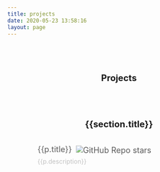 ```yaml
---
title: projects
date: 2020-05-23 13:58:16
layout: page
---
```


<script setup>
import { Icon } from '@iconify/vue';

const data = [
  { 
    title: 'Current Focus', 
    items: [
      { 
        title: 'TDesign MiniProgram',
        icon: 'tabler:brand-wechat',
        description: 'A Wechat MiniProgram UI components lib', 
        url: 'https://github.com/Tencent/tdesign-miniprogram',
        badge: 'https://img.shields.io/github/stars/tencent/tdesign-miniprogram?logo=github&logoColor=white'
      },
      { 
        title: 'TDesign Mobile Vue', 
        icon: 'tabler:brand-vue',
        description: 'A Vue3.x Mobile UI components lib', 
        url: 'https://github.com/Tencent/tdesign-mobile-vue',
        badge: 'https://img.shields.io/github/stars/tencent/tdesign-mobile-vue?logo=github&logoColor=white'
      },
    ]
  },
  {
    title: 'Tools',
    items: [
      { 
        title: 'wxml-parser', 
        icon: 'tabler:code-off',
        description: '微信小程序 WXML Parser', 
        url: 'https://github.com/LeeJim/wxml-parser',
        badge: 'https://img.shields.io/npm/dw/@leejim/wxml-parser?logo=npm&logoColor=white'
      },
      { 
        title: 'wxml-minifier', 
        icon: 'tabler:scissors',
        description: '微信小程序 WXML 压缩工具；官方 CI 依赖', 
        url: 'https://github.com/LeeJim/wxml-minifier',
        badge: 'https://img.shields.io/npm/dw/wxml-minifier?logo=npm&logoColor=white'
      },
      { 
        title: 'smapp', 
        icon: 'tabler:brand-vscode',
        description: '小程序 VSCode 插件；提供日常开发需要的功能', 
        url: 'https://marketplace.visualstudio.com/items?itemName=leejimqiu.smapp',
        badge: 'https://img.shields.io/visual-studio-marketplace/d/leejimqiu.smapp?logo=visualstudiocode'
      },
    ]
  },
  {
    title: 'Applications',
    items: [
      { 
        title: 'HowToCookOnMiniprogram', 
        icon: 'tabler:book',
        description: '程序员做饭指南 for 小程序', 
        url: 'https://github.com/LeeJim/HowToCookOnMiniprogram',
        // badge: 'https://img.shields.io/github/stars/leejim/howToCookOnMiniprogram?logo=github&logoColor=white&color=%23eee'
      },
      { 
        title: 'web hunter', 
        icon: 'tabler:brand-chrome',
        url: 'http://anyhub.cn/',
        description: '分享实用/有趣/有创意的网站', 
      },
    ]
  }
]
const handleClick = (url) => {
  if (url) {
    window.open(url, '_blank')
  }
}
</script>

<h1 class="title">Projects</h1>

<div v-for="section in data">
<h3 class="title title--secondray">{{section.title}}</h3>
<ul class="items">
  <li v-for="p in section.items" class="item" @click="handleClick(p.url)">
    <div class="item__left">
      <Icon v-if="p.icon" :icon="p.icon" height="32" />
    </div>
    <div class="item__right">
      <div class="item__title">
        {{p.title}}
        <img v-if="p.badge" class="tag" alt="GitHub Repo stars" :src="p.badge">
      </div>
      <div class="item__description">{{p.description}}</div>
    </div>
  </li>
</ul>
</div>

<style scoped>
ul {
  padding-left: 0;
}

a {
  text-decoration: none;
}

a:visited {
  color: unset;
}

/* main */

.title {
  text-align: center;
  margin-top: 80px;
  font-size: 20px;
  margin-bottom: 20px;
}

.title--primary {
  font-size: 28px;
  margin-top: 10px;
}

.items {
  /* display: grid;
  grid-template-columns: repeat(3, 1fr);
  gap: 10px; */
  display: flex;
  justify-content: center;
  flex-wrap: wrap;
}

.item {
  display: flex;
  width: 400;
  padding: 14px;
  border-radius: 6px;
  opacity: .7;
  transition: all .3s ease;
  margin-top: 0;
  flex: 400px 0 0;
}

.item:hover {
  cursor: pointer;
  opacity: 1;
  background-color: #eee;
  opacity: .6;
}

.item__left {
  margin-right: 16px;
  display: flex;
  align-items: center;
}

.item__title {
  font-size: 18px;
  margin-bottom: 6px;
}

.item__description {
  font-size: 14px;
  color: #aaa;
}

.tag {
  display: inline;
  margin-left: 4px;
  vertical-align: middle;
}
</style>
